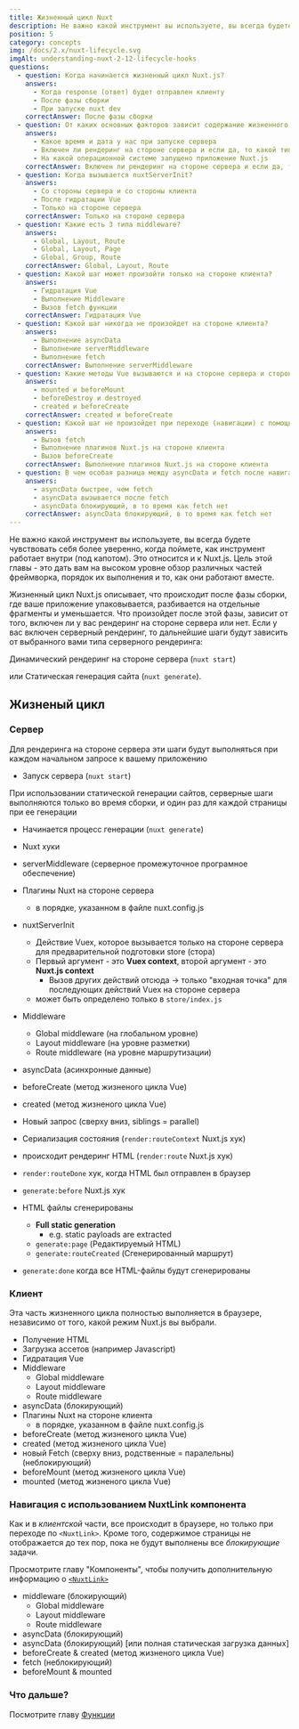 ```yaml
---
title: Жизненный цикл Nuxt
description: Не важно какой инструмент вы используете, вы всегда будете чувствовать себя более уверенно, когда поймете, как инструмент работает внутри (под капотом). Это относится и к Nuxt.js.
position: 5
category: concepts
img: /docs/2.x/nuxt-lifecycle.svg
imgAlt: understanding-nuxt-2-12-lifecycle-hooks
questions:
  - question: Когда начинается жизненный цикл Nuxt.js?
    answers:
      - Когда response (ответ) будет отправлен клиенту
      - После фазы сборки
      - При запуске nuxt dev
    correctAnswer: После фазы сборки
  - question: От каких основных факторов зависит содержание жизненного цикла?
    answers:
      - Какое время и дата у нас при запуске сервера
      - Включен ли рендеринг на стороне сервера и если да, то какой тип используется
      - На какой операционной системе запущено приложение Nuxt.js
    correctAnswer: Включен ли рендеринг на стороне сервера и если да, то какой тип используется
  - question: Когда вызывается nuxtServerInit?
    answers:
      - Со стороны сервера и со стороны клиента
      - После гидратации Vue
      - Только на стороне сервера
    correctAnswer: Только на стороне сервера
  - question: Какие есть 3 типа middleware?
    answers:
      - Global, Layout, Route
      - Global, Layout, Page
      - Global, Group, Route
    correctAnswer: Global, Layout, Route
  - question: Какой шаг может произойти только на стороне клиента?
    answers:
      - Гидратация Vue
      - Выполнение Middleware
      - Вызов fetch функции
    correctAnswer: Гидратация Vue
  - question: Какой шаг никогда не произойдет на стороне клиента?
    answers:
      - Выполнение asyncData
      - Выполнение serverMiddleware
      - Выполнение fetch
    correctAnswer: Выполнение serverMiddleware
  - question: Какие методы Vue вызываются и на стороне сервера и стороне клиента?
    answers:
      - mounted и beforeMount
      - beforeDestroy и destroyed
      - created и beforeCreate
    correctAnswer: created и beforeCreate
  - question: Какой шаг не произойдет при переходе (навигации) с помощью <NuxtLink>?
    answers:
      - Вызов fetch
      - Выполнение плагинов Nuxt.js на стороне клиента
      - Вызов beforeCreate
    correctAnswer: Выполнение плагинов Nuxt.js на стороне клиента
  - question: В чем особая разница между asyncData и fetch после навигации по <NuxtLink>?
    answers:
      - asyncData быстрее, чем fetch
      - asyncData вызывается после fetch
      - asyncData блокирующий, в то время как fetch нет
    correctAnswer: asyncData блокирующий, в то время как fetch нет
---
```


<app-modal :src="img" :alt="imgAlt"></app-modal>

Не важно какой инструмент вы используете, вы всегда будете чувствовать себя более уверенно, когда поймете, как инструмент работает внутри (под капотом). Это относится и к Nuxt.js. Цель этой главы - это дать вам на высоком уровне обзор различных частей фреймворка, порядок их выполнения и то, как они работают вместе.

Жизненный цикл Nuxt.js описывает, что происходит после фазы сборки, где ваше приложение упаковывается, разбивается на отдельные фрагменты и уменьшается. Что произойдет после этой фазы, зависит от того, включен ли у вас рендеринг на стороне сервера или нет. Если у вас включен серверный рендеринг, то дальнейшие шаги будут зависить от выбранного вами типа серверного рендеринга:

Динамический рендеринг на стороне сервера (`nuxt start`)

или Статическая генерация сайта (`nuxt generate`).

## Жизненый цикл

### Сервер

Для рендеринга на стороне сервера эти шаги будут выполняться при каждом начальном запросе к вашему приложению

- Запуск сервера (`nuxt start`)

При использовании статической генерации сайтов, серверные шаги выполняются только во время сборки, и один раз для каждой страницы при ее генерации

- Начинается процесс генерации (`nuxt generate`)

- Nuxt хуки
- serverMiddleware (серверное промежуточное програмное обеспечение)
- Плагины Nuxt на стороне сервера
  - в порядке, указанном в файле nuxt.config.js
- nuxtServerInit
  - Действие Vuex, которое вызывается только на стороне сервера для предварительной подготовки store (стора)
  - Первый аргумент - это **Vuex context**, второй аргумент - это **Nuxt.js context**
    - Вызов других действий отсюда → только "входная точка" для последующих действий Vuex на стороне сервера
  - может быть определено только в `store/index.js`
- Middleware
  - Global middleware (на глобальном уровне)
  - Layout middleware (на уровне разметки)
  - Route middleware (на уровне маршрутизации)
- asyncData (асинхронные данные)
- beforeCreate (метод жизненого цикла Vue)
- created (метод жизненого цикла Vue)
- Новый запрос (сверху вниз, siblings = parallel)
- Сериализация состояния (`render:routeContext` Nuxt.js хук)

- происходит рендеринг HTML (`render:route` Nuxt.js хук)

- `render:routeDone` хук, когда HTML был отправлен в браузер

- `generate:before` Nuxt.js хук
- HTML файлы сгенерированы
  - **Full static generation**
    - e.g. static payloads are extracted
  - `generate:page` (Редактируемый HTML)
  - `generate:routeCreated` (Сгенерированный маршрут)
- `generate:done` когда все HTML-файлы будут сгенерированы

### Клиент

Эта часть жизненного цикла полностью выполняется в браузере, независимо от того, какой режим Nuxt.js вы выбрали.

- Получение HTML
- Загрузка ассетов (например Javascript)
- Гидратация Vue
- Middleware
  - Global middleware
  - Layout middleware
  - Route middleware
- asyncData (блокирующий)
- Плагины Nuxt на стороне клиента
  - в порядке, указанном в файле nuxt.config.js
- beforeCreate (метод жизненого цикла Vue)
- created (метод жизненого цикла Vue)
- новый Fetch (сверху вниз, родственные = паралельны) (неблокирующий)
- beforeMount (метод жизненого цикла Vue)
- mounted (метод жизненого цикла Vue)

### Навигация с использованием NuxtLink компонента

Как и в _клиентской_ части, все происходит в браузере, но только при переходе по `<NuxtLink>`. Кроме того, содержимое страницы не отображается до тех пор, пока не будут выполнены все _блокирующие_ задачи.

<base-alert type="info">

Просмотрите главу "Компоненты", чтобы получить дополнительную информацию о [`<NuxtLink>`](/docs/2.x/features/nuxt-components#the-nuxtlink-component)

</base-alert>

- middleware (блокирующий)
  - Global middleware
  - Layout middleware
  - Route middleware
- asyncData (блокирующий)
- asyncData (блокирующий) [или полная статическая загрузка данных]
- beforeCreate & created (метод жизненого цикла Vue)
- fetch (неблокирующий)
- beforeMount & mounted

### Что дальше?

<base-alert type="next">

Посмотрите главу [Функции](/docs/2.x/features/rendering-modes)

</base-alert>

<quiz :questions="questions"></quiz>
